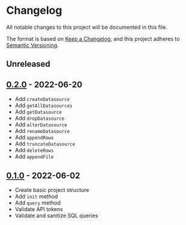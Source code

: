 # Changelog
All notable changes to this project will be documented in this file.

The format is based on [Keep a Changelog](https://keepachangelog.com/en/1.0.0/),
and this project adheres to [Semantic Versioning](https://semver.org/spec/v2.0.0.html).

## Unreleased

## [0.2.0] - 2022-06-20

- Add `createDatasource`
- Add `getAllDatasources`
- Add `getDatasource`
- Add `dropDatasource`
- Add `alterDatasource`
- Add `renameDatasource`
- Add `appendRows`
- Add `truncateDatasource`
- Add `deleteRows`
- Add `appendFile`

## [0.1.0] - 2022-06-02

- Create basic project structure
- Add `init` method
- Add `query` method
- Validate API tokens
- Validate and sanitize SQL queries

[Unreleased]: https://github.com/alejandromav/tinybird-nodejs-sdk/compare/0.2.0...HEAD
[0.2.0]: https://github.com/alejandromav/tinybird-nodejs-sdk/compare/0.1.0...0.2.0
[0.1.0]: https://github.com/alejandromav/tinybird-nodejs-sdk/tree/0.1.0
